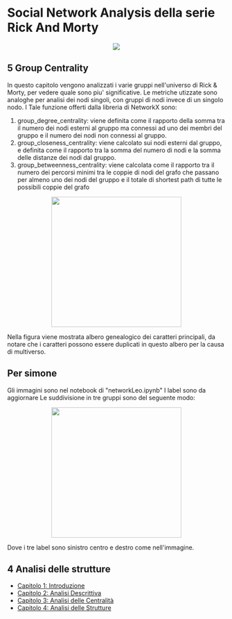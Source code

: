 # Social Network Analysis della serie Rick And Morty
<p align="center">
  <img src="https://github.com/Simone-Scalella/networkxProject/blob/main/img_readme/logo.png">
</p>

## 5 Group Centrality
In questo capitolo vengono analizzati i varie gruppi nell'universo di Rick & Morty, per vedere quale sono piu' significative.
Le metriche utizzate sono analoghe per analisi dei nodi singoli, con gruppi di nodi invece di un singolo nodo. I Tale funzione offerti dalla libreria di NetworkX sono:
  1. group_degree_centrality: viene definita come il rapporto della somma tra il numero dei nodi esterni al gruppo ma connessi ad uno dei membri del gruppo e il numero dei nodi non connessi al gruppo.
  2. group_closeness_centrality: viene calcolato sui nodi esterni dal gruppo, e definita come il rapporto tra la somma del numero di nodi e la somma delle distanze dei nodi dal gruppo.
  3. group_betweenness_centrality: viene calcolata come il rapporto tra il numero
  dei percorsi minimi tra le coppie di nodi del grafo che passano per almeno uno dei nodi
  del gruppo e il totale di shortest path di tutte le possibili coppie del grafo

<p align="center">
  <img height=300 src="https://github.com/Simone-Scalella/networkxProject/blob/main/img_readme/cap5_1.jpg">
</p>

Nella figura viene mostrata albero genealogico dei caratteri principali, da notare che i caratteri possono essere duplicati in questo albero per la causa di multiverso.


## Per simone
Gli immagini sono nel notebook di "networkLeo.ipynb"
I label sono da aggiornare
Le suddivisione in tre gruppi sono del seguente modo:

<p align="center">
  <img height=300 src="https://github.com/Simone-Scalella/networkxProject/blob/main/img_readme/toSimo.jpg">
</p>

Dove i tre label sono sinistro centro e destro come nell'immagine.

## 4 Analisi delle strutture
- [Capitolo 1: Introduzione](../README.md)
- [Capitolo 2: Analisi Descrittiva](../Doc%20Analisi%20Descrittiva/README.md)
- [Capitolo 3: Analisi delle Centralità](../Doc%20Analisi%20Centralità/README.md)
- [Capitolo 4: Analisi delle Strutture](../Doc%20Analisi%20Strutture/README.md)

